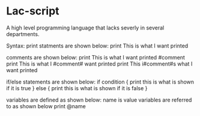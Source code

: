 # Lac-script
A high level programming language that lacks severly in several departments.

Syntax:
  print statments are shown below:
    print This is what I want printed

  comments are shown below:
    print This is what I want printed #comment
    print This is what I #comment# want printed
    print This i#comment#s what I want printed

  if/else statements are shown below:
    if condition {
    print this is what is shown if it is true
    } else {
    print this is what is shown if it is false
    }

  variables are defined as shown below:
    name is value
  variables are referred to as shown below
    print @name
